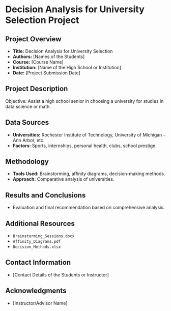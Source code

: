 # Decision Analysis for University Selection Project

## Project Overview
- **Title:** Decision Analysis for University Selection
- **Authors:** [Names of the Students]
- **Course:** [Course Name]
- **Institution:** [Name of the High School or Institution]
- **Date:** [Project Submission Date]

## Project Description
Objective: Assist a high school senior in choosing a university for studies in data science or math.

## Data Sources
- **Universities:** Rochester Institute of Technology, University of Michigan – Ann Arbor, etc.
- **Factors:** Sports, internships, personal health, clubs, school prestige.

## Methodology
- **Tools Used:** Brainstorming, affinity diagrams, decision-making methods.
- **Approach:** Comparative analysis of universities.

## Results and Conclusions
- Evaluation and final recommendation based on comprehensive analysis.

## Additional Resources
- `Brainstorming_Sessions.docx`
- `Affinity_Diagrams.pdf`
- `Decision_Methods.xlsx`

## Contact Information
- [Contact Details of the Students or Instructor]

## Acknowledgments
- [Instructor/Advisor Name]
